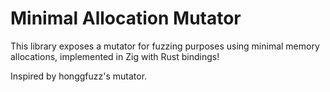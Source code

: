 # Minimal Allocation Mutator

This library exposes a mutator for fuzzing purposes using minimal memory allocations, implemented in Zig with Rust bindings!

Inspired by honggfuzz's mutator.
